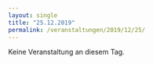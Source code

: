 ```yaml
---
layout: single
title: "25.12.2019"
permalink: /veranstaltungen/2019/12/25/
---
```


Keine Veranstaltung an diesem Tag.
